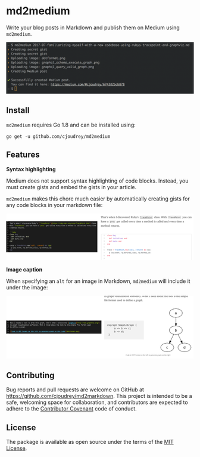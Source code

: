 # md2medium

Write your blog posts in Markdown and publish them on Medium using `md2medium`.

![](screenshot3.png)

## Install

`md2medium` requires Go 1.8 and can be installed using:

```
go get -u github.com/cjoudrey/md2medium
```

## Features

**Syntax highlighting**

Medium does not support syntax highlighting of code blocks. Instead, you must
create gists and embed the gists in your article.

`md2medium` makes this chore much easier by automatically creating gists
for any code blocks in your markdown file:

![](screenshot1.png)

**Image caption**

When specifying an `alt` for an image in Markdown, `md2medium` will include it
under the image:

![](screenshot2.png)


## Contributing

Bug reports and pull requests are welcome on GitHub at https://github.com/cjoudrey/md2markdown. This project is intended to be a safe, welcoming space for collaboration, and contributors are expected to adhere to the [Contributor Covenant](http://contributor-covenant.org) code of conduct.

## License

The package is available as open source under the terms of the [MIT License](http://opensource.org/licenses/MIT).
